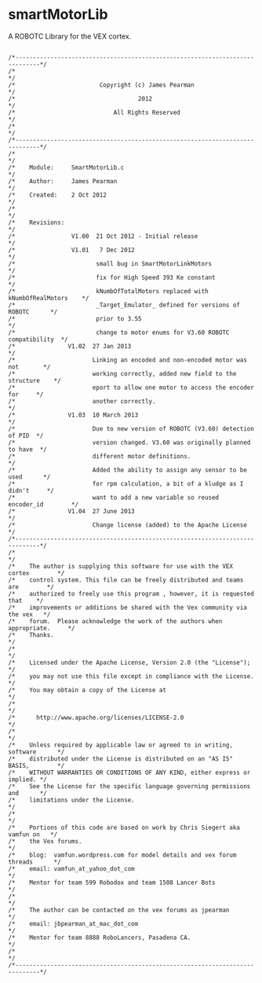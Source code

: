 smartMotorLib
=============

A ROBOTC Library for the VEX cortex.

<pre>
<code>
/*-----------------------------------------------------------------------------*/  
/*                                                                             */  
/*                        Copyright (c) James Pearman                          */  
/*                                   2012                                      */  
/*                            All Rights Reserved                              */  
/*                                                                             */
/*-----------------------------------------------------------------------------*/
/*                                                                             */
/*    Module:     SmartMotorLib.c                                              */
/*    Author:     James Pearman                                                */
/*    Created:    2 Oct 2012                                                   */
/*                                                                             */
/*    Revisions:                                                               */
/*                V1.00  21 Oct 2012 - Initial release                         */
/*                V1.01   7 Dec 2012                                           */
/*                       small bug in SmartMotorLinkMotors                     */
/*                       fix for High Speed 393 Ke constant                    */
/*                       kNumbOfTotalMotors replaced with kNumbOfRealMotors    */
/*                       _Target_Emulator_ defined for versions of ROBOTC      */
/*                       prior to 3.55                                         */
/*                       change to motor enums for V3.60 ROBOTC compatibility  */
/*               V1.02  27 Jan 2013                                            */
/*                      Linking an encoded and non-encoded motor was not       */
/*                      working correctly, added new field to the structure    */
/*                      eport to allow one motor to access the encoder for     */
/*                      another correctly.                                     */
/*               V1.03  10 March 2013                                          */
/*                      Due to new version of ROBOTC (V3.60) detection of PID  */
/*                      version changed. V3.60 was originally planned to have  */
/*                      different motor definitions.                           */
/*                      Added the ability to assign any sensor to be used      */
/*                      for rpm calculation, a bit of a kludge as I didn't     */
/*                      want to add a new variable so reused encoder_id        */
/*               V1.04  27 June 2013                                           */
/*                      Change license (added) to the Apache License           */
/*-----------------------------------------------------------------------------*/
/*                                                                             */
/*    The author is supplying this software for use with the VEX cortex        */
/*    control system. This file can be freely distributed and teams are        */
/*    authorized to freely use this program , however, it is requested that    */
/*    improvements or additions be shared with the Vex community via the vex   */
/*    forum.  Please acknowledge the work of the authors when appropriate.     */
/*    Thanks.                                                                  */
/*                                                                             */
/*    Licensed under the Apache License, Version 2.0 (the "License");          */
/*    you may not use this file except in compliance with the License.         */
/*    You may obtain a copy of the License at                                  */
/*                                                                             */
/*      http://www.apache.org/licenses/LICENSE-2.0                             */
/*                                                                             */
/*    Unless required by applicable law or agreed to in writing, software      */
/*    distributed under the License is distributed on an "AS IS" BASIS,        */
/*    WITHOUT WARRANTIES OR CONDITIONS OF ANY KIND, either express or implied. */
/*    See the License for the specific language governing permissions and      */
/*    limitations under the License.                                           */
/*                                                                             */
/*    Portions of this code are based on work by Chris Siegert aka vamfun on   */
/*    the Vex forums.                                                          */
/*    blog:  vamfun.wordpress.com for model details and vex forum threads      */
/*    email: vamfun_at_yahoo_dot_com                                           */
/*    Mentor for team 599 Robodox and team 1508 Lancer Bots                    */
/*                                                                             */
/*    The author can be contacted on the vex forums as jpearman                */
/*    email: jbpearman_at_mac_dot_com                                          */
/*    Mentor for team 8888 RoboLancers, Pasadena CA.                           */
/*                                                                             */
/*-----------------------------------------------------------------------------*/
</code>
</pre>
